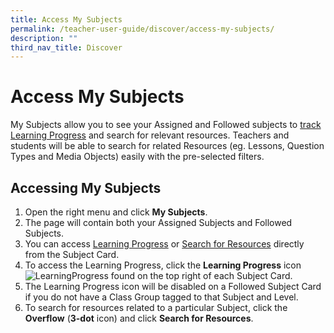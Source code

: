 ```yaml
---
title: Access My Subjects
permalink: /teacher-user-guide/discover/access-my-subjects/
description: ""
third_nav_title: Discover
---
```

<h1>Access My Subjects</h1>
    <p>My Subjects allow you to see your Assigned and Followed subjects to <a href="/teacher-user-guide/assess-track-progress/aboutlearning/">track Learning Progress</a> and search for relevant resources. Teachers and students will be able to search for related Resources (eg. Lessons, Question Types and Media Objects) easily with the pre-selected filters.</p>
    <h2>Accessing My Subjects</h2>
    <ol>
      <li>Open the right menu and click <strong>My Subjects</strong>.</li>
      <li>The page will contain both your Assigned Subjects and Followed Subjects.</li>
      <li>You can access <a href="/teacher-user-guide/assess-track-progress/aboutlearning/">Learning Progress</a> or <a href="[hyperlink Search for resources page]">Search for Resources</a> directly from the Subject Card.</li>
      <li>To access the Learning Progress, click the <strong>Learning Progress</strong> icon <img alt="LearningProgress" src="LearningProgress.svg"> found on the top right of each Subject Card.</li>
      <li>The Learning Progress icon will be disabled on a Followed Subject Card if you do not have a Class Group tagged to that Subject and Level.</li>
      <li>To search for resources related to a particular Subject, click the <strong>Overflow</strong> (<strong>3-dot</strong> icon) and click <strong>Search for Resources</strong>.</li>
    </ol>